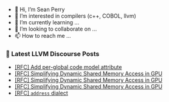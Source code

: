 - 👋 Hi, I’m Sean Perry
- 👀 I’m interested in compilers (c++, COBOL, llvm)
- 🌱 I’m currently learning ...
- 💞️ I’m looking to collaborate on ...
- 📫 How to reach me ...

<!---
s66perry/s66perry is a ✨ special ✨ repository because its `README.md` (this file) appears on your GitHub profile.
You can click the Preview link to take a look at your changes.
--->
### 📕 Latest LLVM Discourse Posts

<!-- DISCOURSE-LLVM:START -->
- [[RFC] Add per-global code model attribute](https://discourse.llvm.org/t/rfc-add-per-global-code-model-attribute/74944#post_2)
- [[RFC] Simplifying Dynamic Shared Memory Access in GPU](https://discourse.llvm.org/t/rfc-simplifying-dynamic-shared-memory-access-in-gpu/74559?page=3#post_47)
- [[RFC] Simplifying Dynamic Shared Memory Access in GPU](https://discourse.llvm.org/t/rfc-simplifying-dynamic-shared-memory-access-in-gpu/74559?page=3#post_46)
- [[RFC] Simplifying Dynamic Shared Memory Access in GPU](https://discourse.llvm.org/t/rfc-simplifying-dynamic-shared-memory-access-in-gpu/74559?page=3#post_45)
- [[RFC] `address` dialect](https://discourse.llvm.org/t/rfc-address-dialect/74937#post_11)
<!-- DISCOURSE-LLVM:END -->
